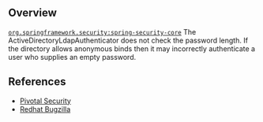 ## Overview
[`org.springframework.security:spring-security-core`](http://search.maven.org/#search%7Cga%7C1%7Ca%3A%22spring-security-core%22)
The ActiveDirectoryLdapAuthenticator does not check the password length. If the directory allows anonymous binds then it may incorrectly authenticate a user who supplies an empty password.

## References

- [Pivotal Security](http://www.gopivotal.com/security/cve-2014-0097)
- [Redhat Bugzilla](https://bugzilla.redhat.com/CVE-2014-0097)
